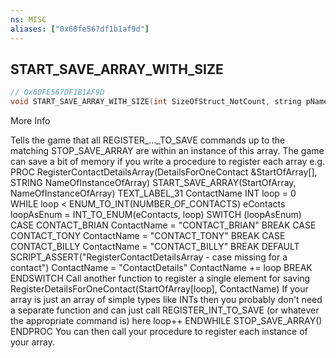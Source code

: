 ```yaml
---
ns: MISC
aliases: ["0x60fe567df1b1af9d"]
---
```

## START_SAVE_ARRAY_WITH_SIZE

```c
// 0x60FE567DF1B1AF9D
void START_SAVE_ARRAY_WITH_SIZE(int SizeOfStruct_NotCount, string pNameOfArrayInstance);
```

More Info

Tells the game that all REGISTER_..._TO_SAVE commands up to the matching STOP_SAVE_ARRAY are within an instance of this array. The game can save a bit of memory if you write a procedure to register each array e.g. PROC RegisterContactDetailsArray(DetailsForOneContact &StartOfArray[], STRING NameOfInstanceOfArray) START_SAVE_ARRAY(StartOfArray, NameOfInstanceOfArray) TEXT_LABEL_31 ContactName INT loop = 0 WHILE loop < ENUM_TO_INT(NUMBER_OF_CONTACTS) eContacts loopAsEnum = INT_TO_ENUM(eContacts, loop) SWITCH (loopAsEnum) CASE CONTACT_BRIAN ContactName = "CONTACT_BRIAN" BREAK CASE CONTACT_TONY ContactName = "CONTACT_TONY" BREAK CASE CONTACT_BILLY ContactName = "CONTACT_BILLY" BREAK DEFAULT SCRIPT_ASSERT("RegisterContactDetailsArray - case missing for a contact") ContactName = "ContactDetails" ContactName += loop BREAK ENDSWITCH Call another function to register a single element for saving RegisterDetailsForOneContact(StartOfArray[loop], ContactName) If your array is just an array of simple types like INTs then you probably don't need a separate function and can just call REGISTER_INT_TO_SAVE (or whatever the appropriate command is) here loop++ ENDWHILE STOP_SAVE_ARRAY() ENDPROC You can then call your procedure to register each instance of your array.

